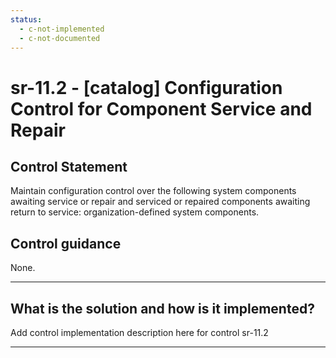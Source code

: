 ```yaml
---
status:
  - c-not-implemented
  - c-not-documented
---
```


# sr-11.2 - \[catalog\] Configuration Control for Component Service and Repair

## Control Statement

Maintain configuration control over the following system components awaiting service or repair and serviced or repaired components awaiting return to service: organization-defined system components.

## Control guidance

None.

______________________________________________________________________

## What is the solution and how is it implemented?

Add control implementation description here for control sr-11.2

______________________________________________________________________
